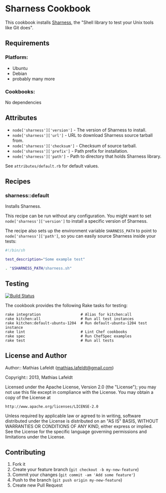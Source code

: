 Sharness Cookbook
=================

This cookbook installs [Sharness], the "Shell library to test your Unix tools
like Git does".

Requirements
------------

### Platform:

* Ubuntu
* Debian
* probably many more

### Cookbooks:

No dependencies

Attributes
----------

* `node['sharness']['version']` - The version of Sharness to install.
* `node['sharness']['url']` - URL to download Sharness source tarball from.
* `node['sharness']['checksum']` - Checksum of source tarball.
* `node['sharness']['prefix']` - Path prefix for installation.
* `node['sharness']['path']` - Path to directory that holds Sharness library.

See `attributes/default.rb` for default values.

Recipes
-------

### sharness::default

Installs Sharness.

This recipe can be run without any configuration. You might want to set
`node['sharness']['version']` to install a specific version of Sharness.

The recipe also sets up the environment variable `SHARNESS_PATH` to point to
`node['sharness']['path']`, so you can easily source Sharness inside your tests:

```sh
#!/bin/sh

test_description="Some example test"

. "$SHARNESS_PATH/sharness.sh"
```

Testing
-------

[![Build Status](https://travis-ci.org/mlafeldt/sharness-cookbook.png?branch=master)](https://travis-ci.org/mlafeldt/sharness-cookbook)

The cookbook provides the following Rake tasks for testing:

    rake integration                  # Alias for kitchen:all
    rake kitchen:all                  # Run all test instances
    rake kitchen:default-ubuntu-1204  # Run default-ubuntu-1204 test instance
    rake lint                         # Lint Chef cookbooks
    rake spec                         # Run ChefSpec examples
    rake test                         # Run all tests

License and Author
------------------

Author:: Mathias Lafeldt (<mathias.lafeldt@gmail.com>)

Copyright:: 2013, Mathias Lafeldt

Licensed under the Apache License, Version 2.0 (the "License");
you may not use this file except in compliance with the License.
You may obtain a copy of the License at

    http://www.apache.org/licenses/LICENSE-2.0

Unless required by applicable law or agreed to in writing, software
distributed under the License is distributed on an "AS IS" BASIS,
WITHOUT WARRANTIES OR CONDITIONS OF ANY KIND, either express or implied.
See the License for the specific language governing permissions and
limitations under the License.

Contributing
------------

1. Fork it
2. Create your feature branch (`git checkout -b my-new-feature`)
3. Commit your changes (`git commit -am 'Add some feature'`)
4. Push to the branch (`git push origin my-new-feature`)
5. Create new Pull Request


[Sharness]: https://github.com/mlafeldt/sharness

